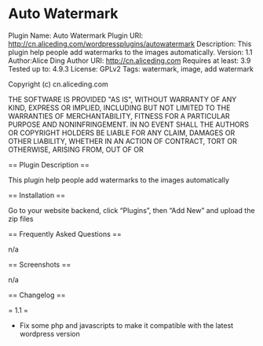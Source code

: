 # Auto Watermark

Plugin Name: Auto Watermark
Plugin URI: http://cn.aliceding.com/wordpressplugins/autowatermark
Description: This plugin help people add watermarks to the images automatically.
Version: 1.1
Author:Alice Ding
Author URI: http://cn.aliceding.com
Requires at least: 3.9
Tested up to: 4.9.3
License: GPLv2
Tags: watermark, image, add watermark

Copyright (c) cn.aliceding.com

THE SOFTWARE IS PROVIDED "AS IS", WITHOUT WARRANTY OF ANY KIND, EXPRESS OR IMPLIED, INCLUDING BUT NOT LIMITED TO THE WARRANTIES
OF MERCHANTABILITY, FITNESS FOR A PARTICULAR PURPOSE AND NONINFRINGEMENT. IN NO EVENT SHALL THE AUTHORS OR COPYRIGHT HOLDERS BE
LIABLE FOR ANY CLAIM, DAMAGES OR OTHER LIABILITY, WHETHER IN AN ACTION OF CONTRACT, TORT OR OTHERWISE, ARISING FROM, OUT OF OR


== Plugin Description ==


This plugin help people add watermarks to the images automatically


== Installation ==


Go to your website backend, click “Plugins”, then “Add New” and upload the zip files


== Frequently Asked Questions ==

n/a

== Screenshots ==

n/a

== Changelog ==



= 1.1 =

* Fix some php and javascripts to make it compatible with the latest wordpress version
